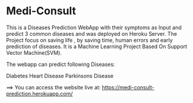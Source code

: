 # Medi-Consult
This is a Diseases Prediction WebApp with their symptoms as Input and predict 3 common  diseases and was deployed on Heroku Server. The Project focus on saving life , by saving time, human errors and early prediction of  diseases. It is a Machine Learning Project Based On Support Vector Machine(SVM).

The webapp can predict following Diseases:

Diabetes
Heart Disease
Parkinsons Disease

==> You can access the website live at: https://medi-consult-prediction.herokuapp.com/
